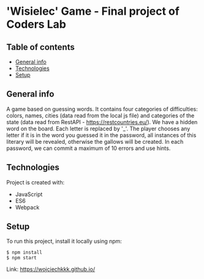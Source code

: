 # 'Wisielec' Game - Final project of Coders Lab
## Table of contents
* [General info](#general-info)
* [Technologies](#technologies)
* [Setup](#setup)

## General info
A game based on guessing words.
It contains four categories of difficulties: colors, names, cities (data read from the local js file)
and categories of the state (data read from RestAPI - https://restcountries.eu/).
We have a hidden word on the board. Each letter is replaced by '_'.
The player chooses any letter if it is in the word you guessed it in the password, all instances of this literary will be revealed, otherwise the gallows will be created.
In each password, we can commit a maximum of 10 errors and use hints.
	
## Technologies
Project is created with:
* JavaScript
* ES6
* Webpack
	
## Setup
To run this project, install it locally using npm:

```
$ npm install
$ npm start
```
Link: 
https://wojciechkkk.github.io/
